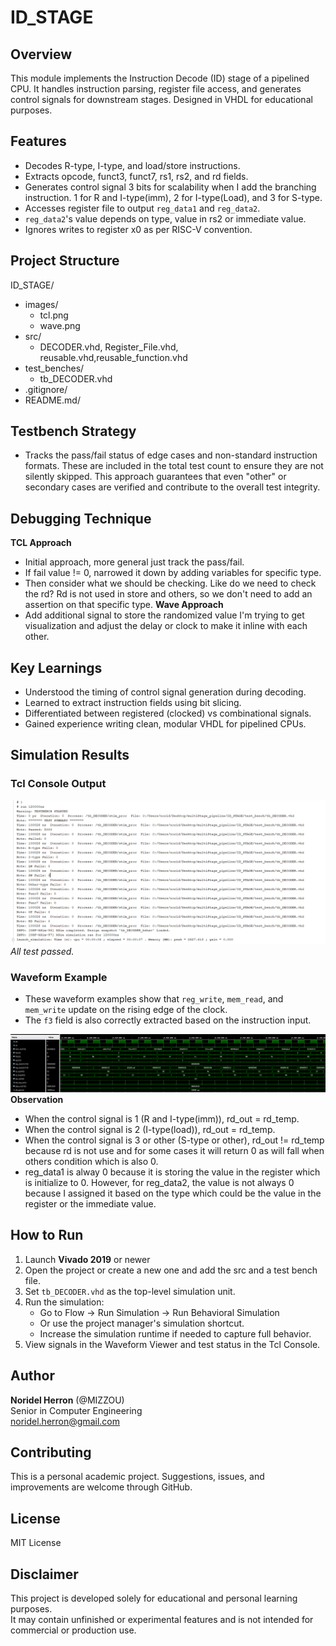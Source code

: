 # ID_STAGE

## Overview
This module implements the Instruction Decode (ID) stage of a pipelined CPU. It handles instruction parsing, register file access, and generates control signals for downstream stages. Designed in VHDL for educational purposes.

## Features
- Decodes R-type, I-type, and load/store instructions.
- Extracts opcode, funct3, funct7, rs1, rs2, and rd fields.
- Generates control signal 3 bits for scalability when I add the branching instruction. 1 for R and I-type(imm), 2 for I-type(Load), and 3 for S-type.
- Accesses register file to output `reg_data1` and `reg_data2`.
- `reg_data2`'s value depends on type, value in rs2 or immediate value.
- Ignores writes to register x0 as per RISC-V convention.

## Project Structure
ID_STAGE/
- images/
    - tcl.png
    - wave.png
- src/
    - DECODER.vhd, Register_File.vhd, reusable.vhd,reusable_function.vhd
- test_benches/
    - tb_DECODER.vhd
- .gitignore/
- README.md/

## Testbench Strategy
- Tracks the pass/fail status of edge cases and non-standard instruction formats. These are included in the total test count to ensure they are not silently skipped.
This approach guarantees that even "other" or secondary cases are verified and contribute to the overall test integrity.

## Debugging Technique
**TCL Approach**
- Initial approach, more general just track the pass/fail.
- If fail value != 0, narrowed it down by adding variables for specific type.
- Then consider what we should be checking. Like do we need to check the rd? Rd is not used in store and others, so we don't need to add an assertion on that specific type. 
**Wave Approach**
- Add additional signal to store the randomized value I'm trying to get visualization and adjust the delay or clock to make it inline with each other.

## Key Learnings
- Understood the timing of control signal generation during decoding.
- Learned to extract instruction fields using bit slicing.
- Differentiated between registered (clocked) vs combinational signals.
- Gained experience writing clean, modular VHDL for pipelined CPUs.

## Simulation Results
### Tcl Console Output
![Tcl Output – 5000 Cases](images/tcl.png)  
*All test passed.*
### Waveform Example
- These waveform examples show that `reg_write`, `mem_read`, and `mem_write` update on the rising edge of the clock.  
- The `f3` field is also correctly extracted based on the instruction input.

![Waveform Example](images/wave.png)   
**Observation**
- When the control signal is 1 (R and I-type(imm)), rd_out = rd_temp.
- When the control signal is 2 (I-type(load)), rd_out = rd_temp.
- When the control signal is 3 or other (S-type or other), rd_out != rd_temp because rd is not use and for some cases it will return 0 as will fall when others condition which is also 0.
- reg_data1 is alway 0 because it is storing the value in the register which is initialize to 0. However, for reg_data2, the value is not always 0 because I assigned it based on the type which could be the value in the register or the immediate value.

## How to Run
1. Launch **Vivado 2019** or newer
2. Open the project or create a new one and add the src and a test bench file.
3.  Set `tb_DECODER.vhd` as the top-level simulation unit.
4. Run the simulation:
    - Go to Flow → Run Simulation → Run Behavioral Simulation
    - Or use the project manager's simulation shortcut.
    - Increase the simulation runtime if needed to capture full behavior.
5. View signals in the Waveform Viewer and test status in the Tcl Console.

## Author
**Noridel Herron** (@MIZZOU)  
Senior in Computer Engineering  
noridel.herron@gmail.com

## Contributing
This is a personal academic project. Suggestions, issues, and improvements are welcome through GitHub.

## License
MIT License

## Disclaimer
This project is developed solely for educational and personal learning purposes.  
It may contain unfinished or experimental features and is not intended for commercial or production use.
